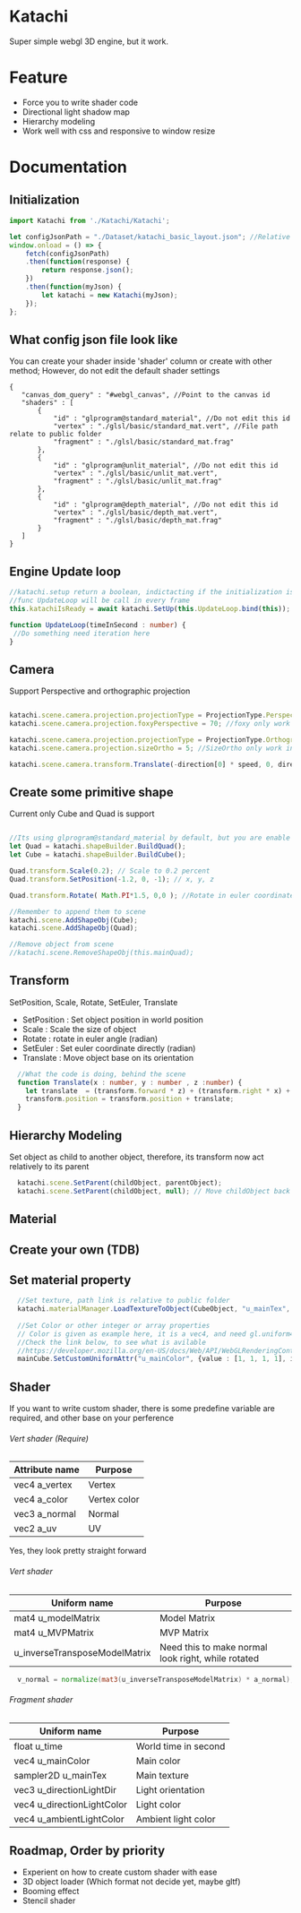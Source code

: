# Katachi
Super simple webgl 3D engine, but it work.

# Feature
- Force you to write shader code
- Directional light shadow map
- Hierarchy modeling
- Work well with css and responsive to window resize

# Documentation
## Initialization

```typescript
import Katachi from './Katachi/Katachi';

let configJsonPath = "./Dataset/katachi_basic_layout.json"; //Relative to public folder
window.onload = () => {
    fetch(configJsonPath)
    .then(function(response) {
        return response.json();
    })
    .then(function(myJson) {
        let katachi = new Katachi(myJson);
    });
};
 ```
 
 ## What config json file look like
 You can create your shader inside 'shader' column or create with other method; However, do not edit the default shader settings
 ```text
 {
    "canvas_dom_query" : "#webgl_canvas", //Point to the canvas id
    "shaders" : [
        {
            "id" : "glprogram@standard_material", //Do not edit this id
            "vertex" : "./glsl/basic/standard_mat.vert", //File path relate to public folder
            "fragment" : "./glsl/basic/standard_mat.frag"
        },
        {
            "id" : "glprogram@unlit_material", //Do not edit this id
            "vertex" : "./glsl/basic/unlit_mat.vert",
            "fragment" : "./glsl/basic/unlit_mat.frag"
        },
        {
            "id" : "glprogram@depth_material", //Do not edit this id
            "vertex" : "./glsl/basic/depth_mat.vert",
            "fragment" : "./glsl/basic/depth_mat.frag"
        }
    ]
}
 ```
 
 ## Engine Update loop
 ```typescript
 //katachi.setup return a boolean, indictacting if the initialization is goint well
 //func UpdateLoop will be call in every frame
 this.katachiIsReady = await katachi.SetUp(this.UpdateLoop.bind(this));
 
 function UpdateLoop(timeInSecond : number) {
  //Do something need iteration here
 }
 ```
 
## Camera
Support Perspective and orthographic projection
 ```typescript
 
 katachi.scene.camera.projection.projectionType = ProjectionType.Perspective;
 katachi.scene.camera.projection.foxyPerspective = 70; //foxy only work in perspective; 
 
 katachi.scene.camera.projection.projectionType = ProjectionType.Orthographic;
 katachi.scene.camera.projection.sizeOrtho = 5; //SizeOrtho only work in ortho project
 
 katachi.scene.camera.transform.Translate(-direction[0] * speed, 0, direction[1] * speed); //Camera is able to move and rotate around
 ```
 ## Create some primitive shape
 Current only Cube and Quad is support
  ```typescript
  
  //Its using glprogram@standard_material by default, but you are enable to create customize material
  let Quad = katachi.shapeBuilder.BuildQuad();
  let Cube = katachi.shapeBuilder.BuildCube();
  
  Quad.transform.Scale(0.2); // Scale to 0.2 percent
  Quad.transform.SetPosition(-1.2, 0, -1); // x, y, z

  Quad.transform.Rotate( Math.PI*1.5, 0,0 ); //Rotate in euler coordinate, and use radian unit

  //Remember to append them to scene
  katachi.scene.AddShapeObj(Cube);
  katachi.scene.AddShapeObj(Quad);
  
  //Remove object from scene
  //katachi.scene.RemoveShapeObj(this.mainQuad);
 ```

  ## Transform
  SetPosition, Scale, Rotate, SetEuler, Translate
  
  - SetPosition : Set object position in world position
  - Scale : Scale the size of object
  - Rotate : rotate in euler angle (radian)
  - SetEuler : Set euler coordinate directly (radian)
  - Translate : Move object base on its orientation
  ```typescript
    //What the code is doing, behind the scene
    function Translate(x : number, y : number , z :number) {
      let translate  = (transform.forward * z) + (transform.right * x) + (transform.up * y);
      transform.position = transform.position + translate;
    }
  ```
## Hierarchy Modeling
Set object as child to another object, therefore, its transform now act relatively to its parent
```typescript
  katachi.scene.SetParent(childObject, parentObject);
  katachi.scene.SetParent(childObject, null); // Move childObject back to root hierarchy
```

## Material

## Create your own (TDB)
## Set material property
```typescript
  //Set texture, path link is relative to public folder
  katachi.materialManager.LoadTextureToObject(CubeObject, "u_mainTex", "./texture/Personal_01.png");
  
  //Set Color or other integer or array properties
  // Color is given as example here, it is a vec4, and need gl.uniform4fv to process it
  //Check the link below, to see what is avilable
  //https://developer.mozilla.org/en-US/docs/Web/API/WebGLRenderingContext/uniform
  mainCube.SetCustomUniformAttr("u_mainColor", {value : [1, 1, 1, 1], isMatrix : false, function : this.katachi.webglContext.uniform4fv})
```

## Shader
If you want to write custom shader, there is some predefine variable are required, and other base on your perference
###### Vert shader (Require)
| Attribute name  | Purpose |
| ------------- | ------------- |
| vec4 a_vertex  | Vertex  |
| vec4 a_color  | Vertex color  |
| vec3 a_normal  | Normal  |
| vec2 a_uv  | UV  |

Yes, they look pretty straight forward
###### Vert shader
| Uniform name  | Purpose |
| ------------- | ------------- |
| mat4 u_modelMatrix  | Model Matrix  |
| mat4 u_MVPMatrix  | MVP Matrix  |
| u_inverseTransposeModelMatrix  | Need this to make normal look right, while rotated  |

```glsl
  v_normal = normalize(mat3(u_inverseTransposeModelMatrix) * a_normal);
```

###### Fragment shader
| Uniform name  | Purpose |
| ------------- | ------------- |
| float u_time  | World time in second  |
| vec4 u_mainColor  | Main color  |
| sampler2D u_mainTex  | Main texture  |
| vec3 u_directionLightDir  | Light orientation  |
| vec4 u_directionLightColor  | Light color  |
| vec4 u_ambientLightColor  | Ambient light color  |

## Roadmap, Order by priority
- Experient on how to create custom shader with ease
- 3D object loader (Which format not decide yet, maybe gltf)
- Booming effect
- Stencil shader
